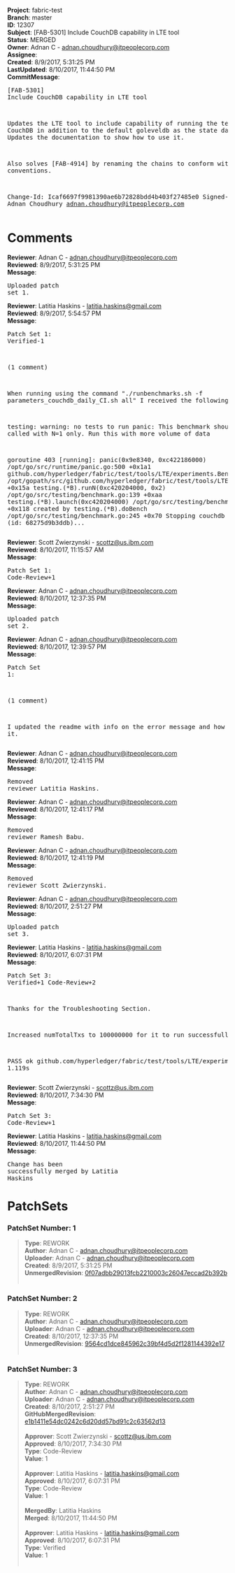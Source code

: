 <strong>Project</strong>: fabric-test<br><strong>Branch</strong>: master<br><strong>ID</strong>: 12307<br><strong>Subject</strong>: [FAB-5301] Include CouchDB capability in LTE tool<br><strong>Status</strong>: MERGED<br><strong>Owner</strong>: Adnan C - adnan.choudhury@itpeoplecorp.com<br><strong>Assignee</strong>:<br><strong>Created</strong>: 8/9/2017, 5:31:25 PM<br><strong>LastUpdated</strong>: 8/10/2017, 11:44:50 PM<br><strong>CommitMessage</strong>:<br><pre>[FAB-5301] Include CouchDB capability in LTE tool

Updates the LTE tool to include capability of running the tests in
CouchDB in addition to the default goleveldb as the state database.
Updates the documentation to show how to use it.

Also solves [FAB-4914] by renaming the chains to conform with naming
conventions.

Change-Id: Icaf6697f9981390ae6b72828bdd4b403f27485e0
Signed-off-by: Adnan Choudhury <adnan.choudhury@itpeoplecorp.com>
</pre><h1>Comments</h1><strong>Reviewer</strong>: Adnan C - adnan.choudhury@itpeoplecorp.com<br><strong>Reviewed</strong>: 8/9/2017, 5:31:25 PM<br><strong>Message</strong>: <pre>Uploaded patch set 1.</pre><strong>Reviewer</strong>: Latitia Haskins - latitia.haskins@gmail.com<br><strong>Reviewed</strong>: 8/9/2017, 5:54:57 PM<br><strong>Message</strong>: <pre>Patch Set 1: Verified-1

(1 comment)

When running using the command "./runbenchmarks.sh -f parameters_couchdb_daily_CI.sh all" I received the following error:

testing: warning: no tests to run
panic: This benchmark should be called with N=1 only. Run this with more volume of data

goroutine 403 [running]:
panic(0x9e8340, 0xc422186000)
	/opt/go/src/runtime/panic.go:500 +0x1a1
github.com/hyperledger/fabric/test/tools/LTE/experiments.BenchmarkInsertTxs(0xc420204000)
	/opt/gopath/src/github.com/hyperledger/fabric/test/tools/LTE/experiments/insert_txs_test.go:41 +0x15a
testing.(*B).runN(0xc420204000, 0x2)
	/opt/go/src/testing/benchmark.go:139 +0xaa
testing.(*B).launch(0xc420204000)
	/opt/go/src/testing/benchmark.go:277 +0x118
created by testing.(*B).doBench
	/opt/go/src/testing/benchmark.go:245 +0x70
Stopping couchdb container (id: 68275d9b3ddb)...</pre><strong>Reviewer</strong>: Scott Zwierzynski - scottz@us.ibm.com<br><strong>Reviewed</strong>: 8/10/2017, 11:15:57 AM<br><strong>Message</strong>: <pre>Patch Set 1: Code-Review+1</pre><strong>Reviewer</strong>: Adnan C - adnan.choudhury@itpeoplecorp.com<br><strong>Reviewed</strong>: 8/10/2017, 12:37:35 PM<br><strong>Message</strong>: <pre>Uploaded patch set 2.</pre><strong>Reviewer</strong>: Adnan C - adnan.choudhury@itpeoplecorp.com<br><strong>Reviewed</strong>: 8/10/2017, 12:39:57 PM<br><strong>Message</strong>: <pre>Patch Set 1:

(1 comment)

I updated the readme with info on the error message and how to fix it.</pre><strong>Reviewer</strong>: Adnan C - adnan.choudhury@itpeoplecorp.com<br><strong>Reviewed</strong>: 8/10/2017, 12:41:15 PM<br><strong>Message</strong>: <pre>Removed reviewer Latitia Haskins.</pre><strong>Reviewer</strong>: Adnan C - adnan.choudhury@itpeoplecorp.com<br><strong>Reviewed</strong>: 8/10/2017, 12:41:17 PM<br><strong>Message</strong>: <pre>Removed reviewer Ramesh Babu.</pre><strong>Reviewer</strong>: Adnan C - adnan.choudhury@itpeoplecorp.com<br><strong>Reviewed</strong>: 8/10/2017, 12:41:19 PM<br><strong>Message</strong>: <pre>Removed reviewer Scott Zwierzynski.</pre><strong>Reviewer</strong>: Adnan C - adnan.choudhury@itpeoplecorp.com<br><strong>Reviewed</strong>: 8/10/2017, 2:51:27 PM<br><strong>Message</strong>: <pre>Uploaded patch set 3.</pre><strong>Reviewer</strong>: Latitia Haskins - latitia.haskins@gmail.com<br><strong>Reviewed</strong>: 8/10/2017, 6:07:31 PM<br><strong>Message</strong>: <pre>Patch Set 3: Verified+1 Code-Review+2

Thanks for the Troubleshooting Section.

Increased numTotalTxs to 100000000 for it to run successfully.

PASS
ok  	github.com/hyperledger/fabric/test/tools/LTE/experiments	1.119s</pre><strong>Reviewer</strong>: Scott Zwierzynski - scottz@us.ibm.com<br><strong>Reviewed</strong>: 8/10/2017, 7:34:30 PM<br><strong>Message</strong>: <pre>Patch Set 3: Code-Review+1</pre><strong>Reviewer</strong>: Latitia Haskins - latitia.haskins@gmail.com<br><strong>Reviewed</strong>: 8/10/2017, 11:44:50 PM<br><strong>Message</strong>: <pre>Change has been successfully merged by Latitia Haskins</pre><h1>PatchSets</h1><h3>PatchSet Number: 1</h3><blockquote><strong>Type</strong>: REWORK<br><strong>Author</strong>: Adnan C - adnan.choudhury@itpeoplecorp.com<br><strong>Uploader</strong>: Adnan C - adnan.choudhury@itpeoplecorp.com<br><strong>Created</strong>: 8/9/2017, 5:31:25 PM<br><strong>UnmergedRevision</strong>: [0f07adbb29013fcb2210003c26047eccad2b392b](https://github.com/hyperledger-gerrit-archive/fabric-test/commit/0f07adbb29013fcb2210003c26047eccad2b392b)<br><br></blockquote><h3>PatchSet Number: 2</h3><blockquote><strong>Type</strong>: REWORK<br><strong>Author</strong>: Adnan C - adnan.choudhury@itpeoplecorp.com<br><strong>Uploader</strong>: Adnan C - adnan.choudhury@itpeoplecorp.com<br><strong>Created</strong>: 8/10/2017, 12:37:35 PM<br><strong>UnmergedRevision</strong>: [9564cd1dce845962c39bf4d5d2f1281144392e17](https://github.com/hyperledger-gerrit-archive/fabric-test/commit/9564cd1dce845962c39bf4d5d2f1281144392e17)<br><br></blockquote><h3>PatchSet Number: 3</h3><blockquote><strong>Type</strong>: REWORK<br><strong>Author</strong>: Adnan C - adnan.choudhury@itpeoplecorp.com<br><strong>Uploader</strong>: Adnan C - adnan.choudhury@itpeoplecorp.com<br><strong>Created</strong>: 8/10/2017, 2:51:27 PM<br><strong>GitHubMergedRevision</strong>: [e1b1411e54dc0242c6d20dd57bd91c2c63562d13](https://github.com/hyperledger-gerrit-archive/fabric-test/commit/e1b1411e54dc0242c6d20dd57bd91c2c63562d13)<br><br><strong>Approver</strong>: Scott Zwierzynski - scottz@us.ibm.com<br><strong>Approved</strong>: 8/10/2017, 7:34:30 PM<br><strong>Type</strong>: Code-Review<br><strong>Value</strong>: 1<br><br><strong>Approver</strong>: Latitia Haskins - latitia.haskins@gmail.com<br><strong>Approved</strong>: 8/10/2017, 6:07:31 PM<br><strong>Type</strong>: Code-Review<br><strong>Value</strong>: 1<br><br><strong>MergedBy</strong>: Latitia Haskins<br><strong>Merged</strong>: 8/10/2017, 11:44:50 PM<br><br><strong>Approver</strong>: Latitia Haskins - latitia.haskins@gmail.com<br><strong>Approved</strong>: 8/10/2017, 6:07:31 PM<br><strong>Type</strong>: Verified<br><strong>Value</strong>: 1<br><br></blockquote>